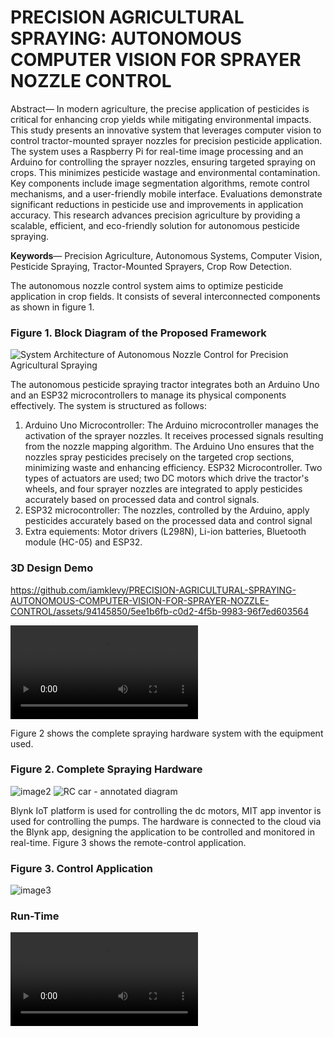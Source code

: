# PRECISION AGRICULTURAL SPRAYING: AUTONOMOUS COMPUTER VISION FOR SPRAYER NOZZLE CONTROL

Abstract— In modern agriculture, the precise application of pesticides is critical for enhancing crop yields while mitigating environmental impacts. This study presents an innovative system that leverages computer vision to control tractor-mounted sprayer nozzles for precision pesticide application. The system uses a Raspberry Pi for real-time image processing and an Arduino for controlling the sprayer nozzles, ensuring targeted spraying on crops. This minimizes pesticide wastage and environmental contamination. Key components include image segmentation algorithms, remote control mechanisms, and a user-friendly mobile interface. Evaluations demonstrate significant reductions in pesticide use and improvements in application accuracy. This research advances precision agriculture by providing a scalable, efficient, and eco-friendly solution for autonomous pesticide spraying.

**Keywords**— Precision Agriculture, Autonomous Systems, Computer Vision, Pesticide Spraying, Tractor-Mounted Sprayers, Crop Row Detection.

The autonomous nozzle control system aims to optimize pesticide application in crop fields. It consists of several interconnected components as shown in figure 1.

### Figure 1. Block Diagram of the Proposed Framework
![System Architecture of Autonomous Nozzle Control for Precision Agricultural Spraying](https://github.com/iamklevy/Precision-Agricultural-Spraying/assets/94145850/8d5f8350-cd52-4e9b-8855-9a695bf08d16)

The autonomous pesticide spraying tractor integrates both an Arduino Uno and an ESP32 microcontrollers to manage its physical components effectively. The system is structured as follows:
1)	Arduino Uno Microcontroller:
 The Arduino microcontroller manages the activation of the sprayer nozzles. It receives processed signals resulting from the nozzle mapping algorithm. The Arduino Uno ensures that the nozzles spray pesticides precisely on the targeted crop sections, minimizing waste and enhancing efficiency. ESP32 Microcontroller. Two types of actuators are used; two DC motors which drive the tractor's wheels, and four sprayer nozzles are integrated to apply pesticides accurately based on processed data and control signals.
2)	ESP32 microcontroller:
 The nozzles, controlled by the Arduino, apply pesticides accurately based on the processed data and control signal
3)	Extra equiements:
 Motor drivers (L298N), Li-ion batteries, Bluetooth module (HC-05) and ESP32.

### 3D Design Demo 
https://github.com/iamklevy/PRECISION-AGRICULTURAL-SPRAYING-AUTONOMOUS-COMPUTER-VISION-FOR-SPRAYER-NOZZLE-CONTROL/assets/94145850/5ee1b6fb-c0d2-4f5b-9983-96f7ed603564

<p>
    <video src="https://github.com/user-attachments/assets/282130e3-dc6c-42b9-a4db-16a461d7da02" />
      *Your display does not support the video tag. open browser to see the video.*
  </p>

Figure 2 shows the complete spraying hardware system with the equipment used.

### Figure 2. Complete Spraying Hardware 
![image2](https://github.com/iamklevy/Precision-Agricultural-Spraying/assets/94145850/17b053e1-b4ee-4a6d-9f46-888f14a4dc8e)
![RC car - annotated diagram](https://github.com/iamklevy/Precision-Agricultural-Spraying/assets/94145850/b68b7b82-b2e9-459d-b456-6b194a241047)

Blynk IoT platform is used for controlling the dc motors, MIT app inventor is used for controlling the pumps. The hardware is connected to the cloud via the Blynk app, designing the application to be controlled and monitored in real-time. 
Figure 3 shows the remote-control application.

### Figure 3. Control Application 
![image3](https://github.com/iamklevy/Precision-Agricultural-Spraying/assets/94145850/62ce86db-c3a3-4698-b4d5-9f0971abfa6a)

### Run-Time 
<p>
    <video src="https://github.com/iamklevy/PRECISION-AGRICULTURAL-SPRAYING-AUTONOMOUS-COMPUTER-VISION-FOR-SPRAYER-NOZZLE-CONTROL/assets/94145850/864acec9-864a-46ae-a885-4b95e1e3ffa5" />
      *Your display does not support the video tag. open browser to see the video.*
  </p>
